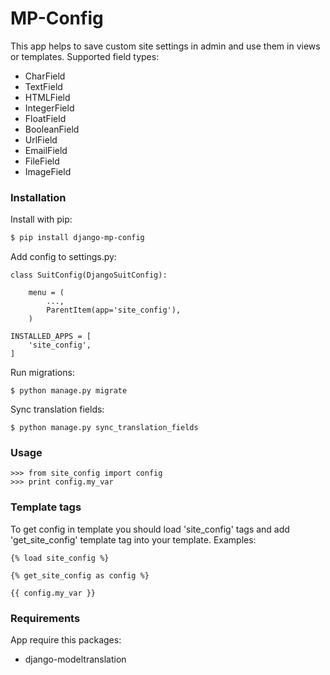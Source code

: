 # MP-Config

This app helps to save custom site settings in admin and use them in views or templates.
Supported field types:

* CharField
* TextField
* HTMLField
* IntegerField
* FloatField
* BooleanField
* UrlField
* EmailField
* FileField
* ImageField

### Installation

Install with pip:

```sh
$ pip install django-mp-config
```

Add config to settings.py:
```
class SuitConfig(DjangoSuitConfig):

    menu = (
        ...,
        ParentItem(app='site_config'),
    )
    
INSTALLED_APPS = [
    'site_config',
]
```

Run migrations:
```
$ python manage.py migrate
```
Sync translation fields:
```
$ python manage.py sync_translation_fields
```

### Usage
```
>>> from site_config import config
>>> print config.my_var
```

### Template tags

To get config in template you should load 'site_config' tags and add 'get_site_config' template tag into your template. 
Examples:

```
{% load site_config %}

{% get_site_config as config %}

{{ config.my_var }}
```

### Requirements

App require this packages:

* django-modeltranslation
